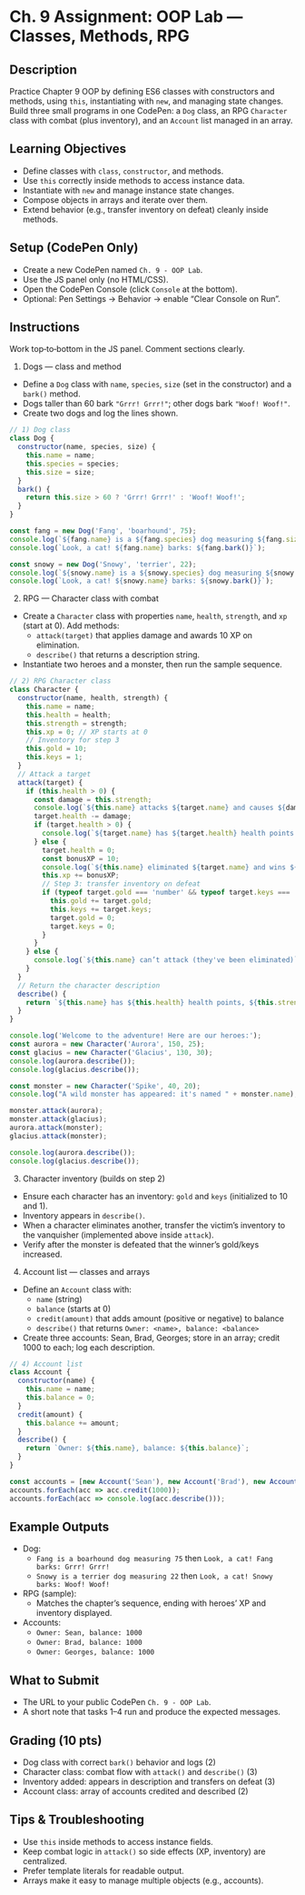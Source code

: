 # Ch. 9 Assignment: OOP Lab — Classes, Methods, RPG

## Description

Practice Chapter 9 OOP by defining ES6 classes with constructors and methods, using `this`, instantiating with `new`, and managing state changes. Build three small programs in one CodePen: a `Dog` class, an RPG `Character` class with combat (plus inventory), and an `Account` list managed in an array.

## Learning Objectives

- Define classes with `class`, `constructor`, and methods.
- Use `this` correctly inside methods to access instance data.
- Instantiate with `new` and manage instance state changes.
- Compose objects in arrays and iterate over them.
- Extend behavior (e.g., transfer inventory on defeat) cleanly inside methods.

## Setup (CodePen Only)

- Create a new CodePen named `Ch. 9 - OOP Lab`.
- Use the JS panel only (no HTML/CSS).
- Open the CodePen Console (click `Console` at the bottom).
- Optional: Pen Settings → Behavior → enable “Clear Console on Run”.

## Instructions

Work top‑to‑bottom in the JS panel. Comment sections clearly.

1) Dogs — class and method
- Define a `Dog` class with `name`, `species`, `size` (set in the constructor) and a `bark()` method.
- Dogs taller than 60 bark `"Grrr! Grrr!"`; other dogs bark `"Woof! Woof!"`.
- Create two dogs and log the lines shown.

```js
// 1) Dog class
class Dog {
  constructor(name, species, size) {
    this.name = name;
    this.species = species;
    this.size = size;
  }
  bark() {
    return this.size > 60 ? 'Grrr! Grrr!' : 'Woof! Woof!';
  }
}

const fang = new Dog('Fang', 'boarhound', 75);
console.log(`${fang.name} is a ${fang.species} dog measuring ${fang.size}`);
console.log(`Look, a cat! ${fang.name} barks: ${fang.bark()}`);

const snowy = new Dog('Snowy', 'terrier', 22);
console.log(`${snowy.name} is a ${snowy.species} dog measuring ${snowy.size}`);
console.log(`Look, a cat! ${snowy.name} barks: ${snowy.bark()}`);
```

2) RPG — Character class with combat
- Create a `Character` class with properties `name`, `health`, `strength`, and `xp` (start at 0). Add methods:
  - `attack(target)` that applies damage and awards 10 XP on elimination.
  - `describe()` that returns a description string.
- Instantiate two heroes and a monster, then run the sample sequence.

```js
// 2) RPG Character class
class Character {
  constructor(name, health, strength) {
    this.name = name;
    this.health = health;
    this.strength = strength;
    this.xp = 0; // XP starts at 0
    // Inventory for step 3
    this.gold = 10;
    this.keys = 1;
  }
  // Attack a target
  attack(target) {
    if (this.health > 0) {
      const damage = this.strength;
      console.log(`${this.name} attacks ${target.name} and causes ${damage} damage points`);
      target.health -= damage;
      if (target.health > 0) {
        console.log(`${target.name} has ${target.health} health points left`);
      } else {
        target.health = 0;
        const bonusXP = 10;
        console.log(`${this.name} eliminated ${target.name} and wins ${bonusXP} experience points`);
        this.xp += bonusXP;
        // Step 3: transfer inventory on defeat
        if (typeof target.gold === 'number' && typeof target.keys === 'number') {
          this.gold += target.gold;
          this.keys += target.keys;
          target.gold = 0;
          target.keys = 0;
        }
      }
    } else {
      console.log(`${this.name} can’t attack (they've been eliminated)`);
    }
  }
  // Return the character description
  describe() {
    return `${this.name} has ${this.health} health points, ${this.strength} as strength and ${this.xp} XP points (inventory: ${this.gold} gold, ${this.keys} key(s))`;
  }
}

console.log('Welcome to the adventure! Here are our heroes:');
const aurora = new Character('Aurora', 150, 25);
const glacius = new Character('Glacius', 130, 30);
console.log(aurora.describe());
console.log(glacius.describe());

const monster = new Character('Spike', 40, 20);
console.log("A wild monster has appeared: it's named " + monster.name);

monster.attack(aurora);
monster.attack(glacius);
aurora.attack(monster);
glacius.attack(monster);

console.log(aurora.describe());
console.log(glacius.describe());
```

3) Character inventory (builds on step 2)
- Ensure each character has an inventory: `gold` and `keys` (initialized to 10 and 1).
- Inventory appears in `describe()`.
- When a character eliminates another, transfer the victim’s inventory to the vanquisher (implemented above inside `attack`).
- Verify after the monster is defeated that the winner’s gold/keys increased.

4) Account list — classes and arrays
- Define an `Account` class with:
  - `name` (string)
  - `balance` (starts at 0)
  - `credit(amount)` that adds amount (positive or negative) to balance
  - `describe()` that returns `Owner: <name>, balance: <balance>`
- Create three accounts: Sean, Brad, Georges; store in an array; credit 1000 to each; log each description.

```js
// 4) Account list
class Account {
  constructor(name) {
    this.name = name;
    this.balance = 0;
  }
  credit(amount) {
    this.balance += amount;
  }
  describe() {
    return `Owner: ${this.name}, balance: ${this.balance}`;
  }
}

const accounts = [new Account('Sean'), new Account('Brad'), new Account('Georges')];
accounts.forEach(acc => acc.credit(1000));
accounts.forEach(acc => console.log(acc.describe()));
```

## Example Outputs

- Dog:
  - `Fang is a boarhound dog measuring 75` then `Look, a cat! Fang barks: Grrr! Grrr!`
  - `Snowy is a terrier dog measuring 22` then `Look, a cat! Snowy barks: Woof! Woof!`
- RPG (sample):
  - Matches the chapter’s sequence, ending with heroes’ XP and inventory displayed.
- Accounts:
  - `Owner: Sean, balance: 1000`
  - `Owner: Brad, balance: 1000`
  - `Owner: Georges, balance: 1000`

## What to Submit

- The URL to your public CodePen `Ch. 9 - OOP Lab`.
- A short note that tasks 1–4 run and produce the expected messages.

## Grading (10 pts)

- Dog class with correct `bark()` behavior and logs (2)
- Character class: combat flow with `attack()` and `describe()` (3)
- Inventory added: appears in description and transfers on defeat (3)
- Account class: array of accounts credited and described (2)

## Tips & Troubleshooting

- Use `this` inside methods to access instance fields.
- Keep combat logic in `attack()` so side effects (XP, inventory) are centralized.
- Prefer template literals for readable output.
- Arrays make it easy to manage multiple objects (e.g., accounts).
